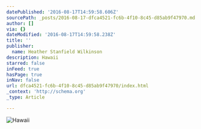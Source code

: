 ```yaml
---
datePublished: '2016-08-17T14:59:58.606Z'
sourcePath: _posts/2016-08-17-dfca4521-fc6b-4f10-8c45-d85ab9f47970.md
author: []
via: {}
dateModified: '2016-08-17T14:59:58.238Z'
title: ''
publisher:
  name: Heather Stanfield Wilkinson
description: Hawaii
starred: false
inFeed: true
hasPage: true
inNav: false
url: dfca4521-fc6b-4f10-8c45-d85ab9f47970/index.html
_context: 'http://schema.org'
_type: Article

---
```

![Hawaii](https://the-grid-user-content.s3-us-west-2.amazonaws.com/c162f2b2-377b-4582-8f93-ee3621a1e9ae.jpg)